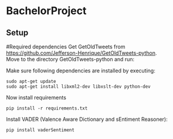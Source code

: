 # BachelorProject

## Setup
#Required dependencies
Get GetOldTweets from https://github.com/Jefferson-Henrique/GetOldTweets-python.  
Move to the directory GetOldTweets-python and run:  

Make sure following dependencies are installed by executing:
```
sudo apt-get update
sudo apt-get install libxml2-dev libxslt-dev python-dev
```

Now install requirements

```
pip install -r requirements.txt
```

Install VADER (Valence Aware Dictionary and sEntiment Reasoner):  

```
pip install vaderSentiment
```

